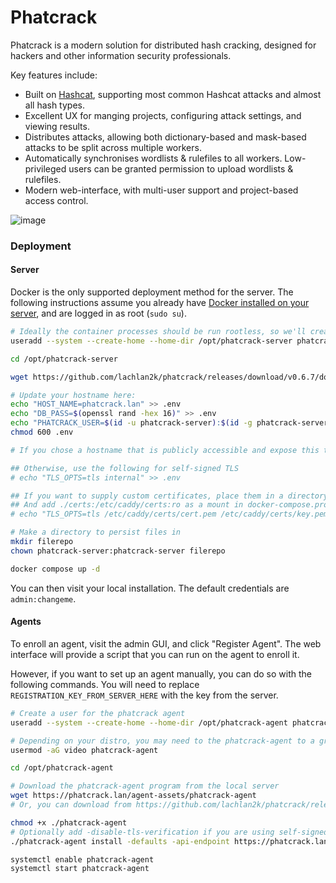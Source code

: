 # Phatcrack

Phatcrack is a modern solution for distributed hash cracking, designed for hackers and other information security professionals.

Key features include:
* Built on [Hashcat](https://hashcat.net), supporting most common Hashcat attacks and almost all hash types.
* Excellent UX for manging projects, configuring attack settings, and viewing results.
* Distributes attacks, allowing both dictionary-based and mask-based attacks to be split across multiple workers.
* Automatically synchronises wordlists & rulefiles to all workers. Low-privileged users can be granted permission to upload wordlists & rulefiles.
* Modern web-interface, with multi-user support and project-based access control.

![image](https://github.com/lachlan2k/phatcrack/assets/4683714/b10df9ec-ed5a-4678-9442-89003636bbce)

### Deployment

#### Server
Docker is the only supported deployment method for the server. The following instructions assume you already have [Docker installed on your server](https://docs.docker.com/engine/install/), and are logged in as root (`sudo su`).

```sh
# Ideally the container processes should be run rootless, so we'll create an unprivileged user.
useradd --system --create-home --home-dir /opt/phatcrack-server phatcrack-server

cd /opt/phatcrack-server

wget https://github.com/lachlan2k/phatcrack/releases/download/v0.6.7/docker-compose.yml

# Update your hostname here:
echo "HOST_NAME=phatcrack.lan" >> .env
echo "DB_PASS=$(openssl rand -hex 16)" >> .env
echo "PHATCRACK_USER=$(id -u phatcrack-server):$(id -g phatcrack-server)" >> .env
chmod 600 .env

# If you chose a hostname that is publicly accessible and expose this to the world (not recommended), Caddy will automatically deploy TLS.

## Otherwise, use the following for self-signed TLS
# echo "TLS_OPTS=tls internal" >> .env

## If you want to supply custom certificates, place them in a directory called `certs`
## And add ./certs:/etc/caddy/certs:ro as a mount in docker-compose.prod.yml for 
# echo "TLS_OPTS=tls /etc/caddy/certs/cert.pem /etc/caddy/certs/key.pem" >> .env

# Make a directory to persist files in
mkdir filerepo
chown phatcrack-server:phatcrack-server filerepo

docker compose up -d
```

You can then visit your local installation. The default credentials are `admin:changeme`.

#### Agents

To enroll an agent, visit the admin GUI, and click "Register Agent". The web interface will provide a script that you can run on the agent to enroll it.

However, if you want to set up an agent manually, you can do so with the following commands. You will need to replace `REGISTRATION_KEY_FROM_SERVER_HERE` with the key from the server.

```sh
# Create a user for the phatcrack agent
useradd --system --create-home --home-dir /opt/phatcrack-agent phatcrack-agent

# Depending on your distro, you may need to the phatcrack-agent to a group
usermod -aG video phatcrack-agent

cd /opt/phatcrack-agent

# Download the phatcrack-agent program from the local server
wget https://phatcrack.lan/agent-assets/phatcrack-agent
# Or, you can download from https://github.com/lachlan2k/phatcrack/releases/download/v0.6.7/phatcrack-agent

chmod +x ./phatcrack-agent
# Optionally add -disable-tls-verification if you are using self-signed certs
./phatcrack-agent install -defaults -api-endpoint https://phatcrack.lan/api/v1 -registration-key REGISTRATION_KEY_FROM_SERVER_HERE 

systemctl enable phatcrack-agent
systemctl start phatcrack-agent
```